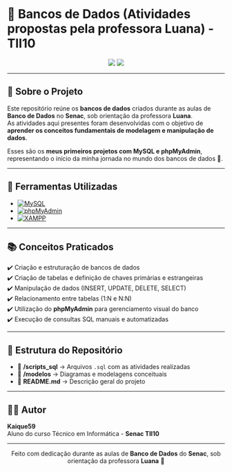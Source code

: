 # 🧠 Bancos de Dados (Atividades propostas pela professora Luana) - TII10

<div align="center">
  <img src="https://img.shields.io/badge/Status-Concluído-brightgreen?style=for-the-badge" />
  <img src="https://img.shields.io/badge/Ferramentas-MySQL%20%7C%20phpMyAdmin-blue?style=for-the-badge" />
</div>

---

## 📘 Sobre o Projeto
Este repositório reúne os **bancos de dados** criados durante as aulas de **Banco de Dados** no **Senac**, sob orientação da professora **Luana**.  
As atividades aqui presentes foram desenvolvidas com o objetivo de **aprender os conceitos fundamentais de modelagem e manipulação de dados**.

Esses são os **meus primeiros projetos com MySQL e phpMyAdmin**, representando o início da minha jornada no mundo dos bancos de dados 💾.

---

## 🚀 Ferramentas Utilizadas

- [![MySQL](https://img.shields.io/badge/MySQL-4479A1?style=for-the-badge&logo=mysql&logoColor=white)](https://www.mysql.com/)
- [![phpMyAdmin](https://img.shields.io/badge/phpMyAdmin-6C78AF?style=for-the-badge&logo=phpmyadmin&logoColor=white)](https://www.phpmyadmin.net/)
- [![XAMPP](https://img.shields.io/badge/XAMPP-FB7A24?style=for-the-badge&logo=xampp&logoColor=white)](https://www.apachefriends.org/)

---

## 📚 Conceitos Praticados

✔️ Criação e estruturação de bancos de dados  
✔️ Criação de tabelas e definição de chaves primárias e estrangeiras  
✔️ Manipulação de dados (INSERT, UPDATE, DELETE, SELECT)  
✔️ Relacionamento entre tabelas (1:N e N:N)  
✔️ Utilização do **phpMyAdmin** para gerenciamento visual do banco  
✔️ Execução de consultas SQL manuais e automatizadas  

---

## 🧩 Estrutura do Repositório

- 📂 **/scripts_sql** → Arquivos `.sql` com as atividades realizadas  
- 📂 **/modelos** → Diagramas e modelagens conceituais  
- 📄 **README.md** → Descrição geral do projeto

---

## 🧑‍💻 Autor

**Kaique59**  
Aluno do curso Técnico em Informática - **Senac TII10**

---

<div align="center">

Feito com dedicação durante as aulas de **Banco de Dados** do **Senac**, sob orientação da professora **Luana** 💙  
</div>
